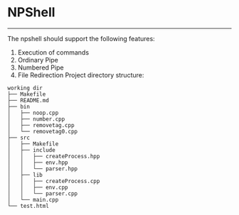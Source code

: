 # **NPShell**
---
The npshell should support the following features:
1. Execution of commands
2. Ordinary Pipe
3. Numbered Pipe
4. File Redirection
Project directory structure:
```
working dir
├── Makefile
├── README.md
├── bin
│   ├── noop.cpp
│   ├── number.cpp
│   ├── removetag.cpp
│   └── removetag0.cpp
├── src
│   ├── Makefile
│   ├── include
│   │   ├── createProcess.hpp
│   │   ├── env.hpp
│   │   └── parser.hpp
│   ├── lib
│   │   ├── createProcess.cpp
│   │   ├── env.cpp
│   │   └── parser.cpp
│   └── main.cpp
└── test.html

```